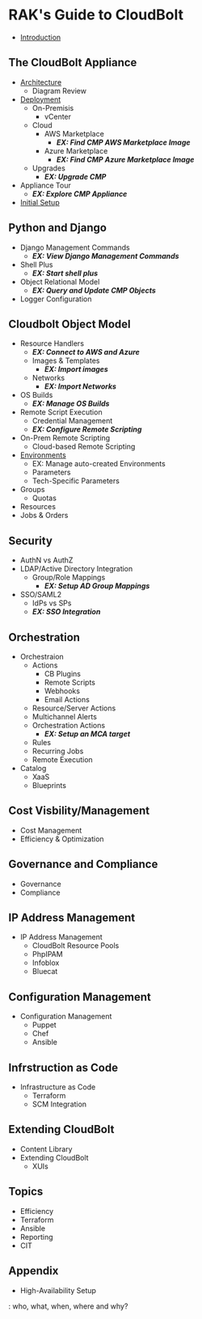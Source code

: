 # RAK's Guide to CloudBolt

* [Introduction](introduction.md)

## The CloudBolt Appliance

- [Architecture](appliance/architecture.md)
  - Diagram Review
- [Deployment](appliance/deployment.md)
  - On-Premisis 
    - vCenter
  - Cloud
    - AWS Marketplace
      - ***EX: Find CMP AWS Marketplace Image***
    - Azure Marketplace
      - ***EX: Find CMP Azure Marketplace Image***
  - Upgrades
    - ***EX: Upgrade CMP***
- Appliance Tour
  - ***EX: Explore CMP Appliance***
- [Initial Setup](appliance/initial_setup.md)

## Python and Django

- Django Management Commands
  - ***EX: View Django Management Commands***
- Shell Plus
  - ***EX: Start shell plus***
- Object Relational Model
  - ***EX: Query and Update CMP Objects***
- Logger Configuration

## Cloudbolt Object Model

- Resource Handlers
  - ***EX: Connect to AWS and Azure***
  - Images & Templates
    - ***EX: Import images***
  - Networks
    - ***EX: Import Networks***
- OS Builds
  - ***EX: Manage OS Builds***
- Remote Script Execution
  - Credential Management
  - ***EX: Configure Remote Scripting***
- On-Prem Remote Scripting
  - Cloud-based Remote Scripting
- [Environments](cloudbolt_object_model/environments.md)
  - EX: Manage auto-created Environments
  - Parameters
  - Tech-Specific Parameters
- Groups
  - Quotas
- Resources
- Jobs & Orders

## Security
- AuthN vs AuthZ
- LDAP/Active Directory Integration
  - Group/Role Mappings
    - ***EX: Setup AD Group Mappings***
- SSO/SAML2
  - IdPs vs SPs
  - ***EX: SSO Integration***

## Orchestration
- Orchestraion
    - Actions
        - CB Plugins
        - Remote Scripts
        - Webhooks
        - Email Actions
    - Resource/Server Actions
    - Multichannel Alerts
    - Orchestration Actions
      - ***EX: Setup an MCA target***
    - Rules
    - Recurring Jobs
    - Remote Execution
- Catalog
    - XaaS
    - Blueprints
    
## Cost Visbility/Management
- Cost Management
- Efficiency & Optimization

## Governance and Compliance
- Governance
- Compliance

## IP Address Management
- IP Address Management
    - CloudBolt Resource Pools
    - PhpIPAM
    - Infoblox
    - Bluecat

## Configuration Management
- Configuration Management
    - Puppet
    - Chef
    - Ansible

## Infrstruction as Code
- Infrastructure as Code
    - Terraform
    - SCM Integration

## Extending CloudBolt
- Content Library
- Extending CloudBolt
  - XUIs

## Topics
- Efficiency
- Terraform
- Ansible
- Reporting
- CIT

## Appendix
- High-Availability Setup


: who, what, when, where and why?


